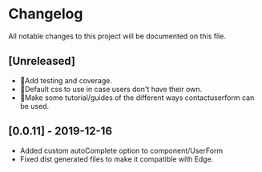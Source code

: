 ﻿# Changelog

All notable changes to this project will be documented on this file.

## [Unreleased]

- 🍕Add testing and coverage.
- 🍔Default css to use in case users don't have their own.
- 🌋Make some tutorial/guides of the different ways contactuserform can be used.

## [0.0.11] - 2019-12-16

- Added custom autoComplete option to component/UserForm
- Fixed dist generated files to make it compatible with Edge.
